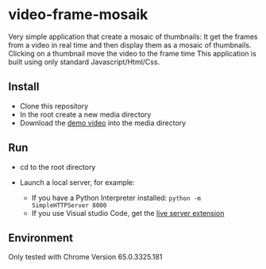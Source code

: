 # video-frame-mosaik
Very simple application that create a mosaic of thumbnails: It get the frames from a video in real time and then display them as a mosaic of thumbnails.
Clicking on a thumbnail move the video to the frame time 
This application is built using only standard Javascript/Html/Css.

## Install

- Clone this repository
- In the root create a new media directory
- Download the [demo video](http://vjs.zencdn.net/v/oceans.mp4) into the media directory 

## Run

- cd to the root directory

- Launch a local server, for example:

  - If you have a Python Interpreter installed:  `python -m SimpleHTTPServer 8000`
  - If you use Visual studio Code, get the [live server extension](https://marketplace.visualstudio.com/items?itemName=ritwickdey.LiveServer)
  
## Environment

Only tested with Chrome Version 65.0.3325.181

